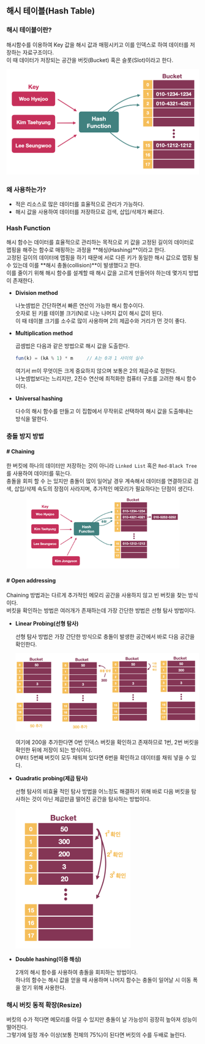 ## 해시 테이블(Hash Table)



### 해시 테이블이란?

해시함수를 이용하여 Key 값을 해시 값과 매핑시키고 이를 인덱스로 하여 데이터를 저장하는 자료구조이다.  
이 때 데이터가 저장되는 공간을 버킷(Bucket) 혹은 슬롯(Slot)이라고 한다.

<p align="center"><img src="image/hash_table_main.png" width=600px></p>



### 왜 사용하는가?

* 적은 리소스로 많은 데이터를 효율적으로 관리가 가능하다.
* 해시 값을 사용하여 데이터를 저장하므로 검색, 삽입/삭제가 빠르다.



### Hash Function

해시 함수는 데이터를 효율적으로 관리하는 목적으로 키 값을 고정된 길이의 데이터로 맵핑을 해주는 함수로 매핑하는 과정을 **해싱(Hashing)**이라고 한다.  
고정된 길이의 데이터에 맵핑을 하기 때문에 서로 다른 키가 동일한 해시 값으로 맵핑 될 수 있는데 이를 **해시 충돌(collision)**이 발생했다고 한다.  
이를 줄이기 위해 해시 함수를 설계할 때 해시 값을 고르게 만들어야 하는데 몇가지 방법이 존재한다.

* **Division method**

  나눗셈법은 간단하면서 빠른 연산이 가능한 해시 함수이다.   
  숫자로 된 키를 테이블 크기(N)로 나눈 나머지 값이 해시 값이 된다.  
  이 때 테이블 크기를 소수로 많이 사용하며 2의 제곱수와 거리가 먼 것이 좋다.

* **Multiplication method**

  곱셈법은 다음과 같은 방법으로 해시 값을 도출한다.

  ```javascript
  fun(k) = (kA % 1) * m		// A는 0과 1 사이의 실수
  ```

  여기서 m이 무엇이든 크게 중요하지 않으며 보통은 2의 제곱수로 정한다.  
  나눗셈법보다는 느리지만, 2진수 연산에 최적화한 컴퓨터 구조를 고려한 해시 함수이다.

* **Universal hashing**

  다수의 해시 함수를 만들고 이 집합에서 무작위로 선택하여 해시 값을 도출해내는 방식을 말한다.  



### 충돌 방지 방법

#### # Chaining

한 버킷에 하나의 데이터만 저장하는 것이 아니라 `Linked List` 혹은 `Red-Black Tree`를 사용하여 데이터를 묶는다.  
충돌을 회피 할 수 는 있지만 충돌이 많이 일어날 경우 계속해서 데이터를 연결하므로 검색, 삽입/삭제 속도의 장점이 사라지며, 추가적인 메모리가 필요하다는 단점이 생긴다.

<p align="center"><img src="image/hash_table_chaining.png" width=400px></p>

#### # Open addressing

Chaining 방법과는 다르게 추가적인 메모리 공간을 사용하지 않고 빈 버킷을 찾는 방식이다.  
버킷을 확인하는 방법은 여러개가 존재하는데 가장 간단한 방법은 선형 탐사 방법이다.

* **Linear Probing(선형 탐사)**

  선형 탐사 방법은 가장 간단한 방식으로 충돌이 발생한 공간에서 바로 다음 공간을 확인한다.
  
  <p><img src="image/hash_table_linear.png" width=500px></p>
  
  여기에 200을 추가한다면 0번 인덱스 버킷을 확인하고 존재하므로 1번, 2번 버킷을 확인한 뒤에 저장이 되는 방식이다.  
  0부터 5번째 버킷이 모두 채워져 있다면 6번을 확인하고 데이터를 채워 넣을 수 있다.
  
* **Quadratic probing(제곱 탐사)**

  선형 탐사의 비효율 적인 탐사 방법을 어느정도 해결하기 위해 바로 다음 버킷을 탐사하는 것이 아닌 제곱만큼 떨어진 공간을 탐사하는 방법이다.

  <p><img src="image/hash_table_quadratic.png" width=300px></p>

* **Double hashing(이중 해싱)**

  2개의 해시 함수를 사용하여 충돌을 회피하는 방법이다.  
  하나의 함수는 해시 값을 얻을 때 사용하며 나머지 함수는 충돌이 일어날 시 이동 폭을 얻기 위해 사용한다.



### 해시 버킷 동적 확장(Resize)

버킷의 수가 적다면 메모리를 아낄 수 있지만 충돌이 날 가능성이 굉장히 높아져 성능이 떨어진다.  
그렇기에 일정 개수 이상(보통 전체의 75%)이 된다면 버킷의 수를 두배로 늘린다.  

